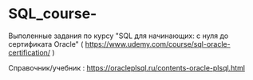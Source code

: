 # SQL_course-
Выполенные задания по курсу "SQL для начинающих: с нуля до сертификата Oracle"
( https://www.udemy.com/course/sql-oracle-certification/ ) 
 
Справочник/учебник : https://oracleplsql.ru/contents-oracle-plsql.html 

